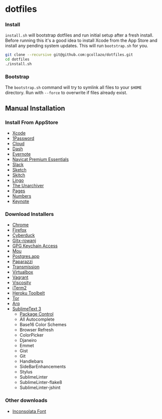 # dotfiles

### Install
`install.sh` will bootstrap dotfiles and run initial setup after a fresh install. Before running this it's a good idea to install Xcode from the App Store and install any pending system updates. This will run `bootstrap.sh` for you.

```bash
git clone --recursive git@github.com:gcollazo/dotfiles.git
cd dotfiles
./install.sh
```

### Bootstrap
The `bootstrap.sh` command will try to symlink all files to your `$HOME` directory. Run with `--force` to overwrite if files already exist.

## Manual Installation

### Install From AppStore
- [Xcode](https://itunes.apple.com/us/app/xcode/id497799835?mt=12)
- [1Password](https://itunes.apple.com/us/app/1password-password-manager/id443987910?mt=12)
- [Cloud](https://itunes.apple.com/us/app/cloudapp/id417602904?mt=12)
- [Dash](https://itunes.apple.com/us/app/dash-docs-snippets/id458034879?mt=12)
- [Evernote](https://itunes.apple.com/us/app/evernote/id406056744?mt=12)
- [Navicat Premium Essentials](https://itunes.apple.com/us/app/navicat-premium-essentials/id466416967?mt=12)
- [Slack](https://itunes.apple.com/us/app/slack/id803453959?mt=12)
- [Sketch](https://itunes.apple.com/us/app/sketch-3/id852320343?mt=12)
- [Skitch](https://itunes.apple.com/us/app/skitch-snap.-mark-up.-share./id425955336?mt=12)
- [Lingo](https://itunes.apple.com/us/app/lingo/id624884154?mt=12)
- [The Unarchiver](https://itunes.apple.com/us/app/the-unarchiver/id425424353?mt=12)
- [Pages](https://itunes.apple.com/us/app/pages/id409201541?mt=12)
- [Numbers](https://itunes.apple.com/us/app/numbers/id409203825?mt=12)
- [Keynote](https://itunes.apple.com/us/app/keynote/id409183694?mt=12)

### Download Installers
- [Chrome](https://www.google.com/chrome/browser/)
- [Firefox](https://www.mozilla.org/en-US/firefox/new/)
- [Cyberduck](https://cyberduck.io)
- [Gitx-rowanj](https://github.com/rowanj/gitx/blob/master/README.markdown)
- [GPG Keychain Access](https://gpgtools.org/)
- [Mou](http://25.io/mou/)
- [Postgres.app](http://postgresapp.com/)
- [Paparazzi](https://derailer.org/paparazzi/)
- [Transmission](https://www.transmissionbt.com/download/)
- [Virtualbox](https://www.virtualbox.org/wiki/Downloads)
- [Vagrant](https://www.vagrantup.com/downloads.html)
- [Viscosity](http://www.sparklabs.com/viscosity/download/)
- [iTerm2](https://iterm2.com/downloads.html)
- [Heroku Toolbelt](https://toolbelt.heroku.com/)
- [Tor](https://www.torproject.org/download/download-easy.html.en)
- [Arq](http://www.haystacksoftware.com/arq/)
- [SublimeText 3](http://www.sublimetext.com/3)
  - [Package Control](https://sublime.wbond.net/installation)
  - All Autocomplete
  - Base16 Color Schemes
  - Browser Refresh
  - ColorPicker
  - Djaneiro
  - Emmet
  - Gist
  - Git
  - Handlebars
  - SideBarEnhancements
  - Stylus
  - SublimeLinter
  - SublimeLinter-flake8
  - SublimeLinter-jshint

### Other downloads
- [Inconsolata Font](http://www.fontsquirrel.com/fonts/inconsolata)
